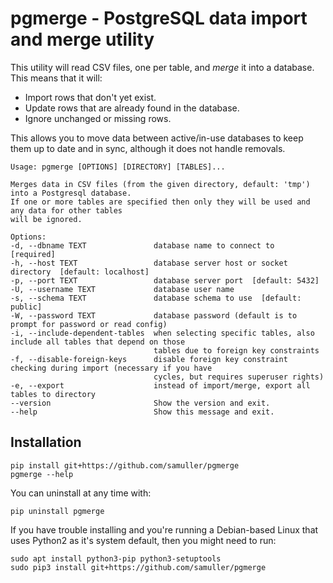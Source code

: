 # pgmerge - PostgreSQL data import and merge utility

This utility will read CSV files, one per table, and *merge* it into a database. This means that it will:

* Import rows that don't yet exist.
* Update rows that are already found in the database.
* Ignore unchanged or missing rows.

This allows you to move data between active/in-use databases to keep them up to date and in sync, although it does not handle removals.

    Usage: pgmerge [OPTIONS] [DIRECTORY] [TABLES]...

    Merges data in CSV files (from the given directory, default: 'tmp') into a Postgresql database.
    If one or more tables are specified then only they will be used and any data for other tables
    will be ignored.

    Options:
    -d, --dbname TEXT               database name to connect to  [required]
    -h, --host TEXT                 database server host or socket directory  [default: localhost]
    -p, --port TEXT                 database server port  [default: 5432]
    -U, --username TEXT             database user name
    -s, --schema TEXT               database schema to use  [default: public]
    -W, --password TEXT             database password (default is to prompt for password or read config)
    -i, --include-dependent-tables  when selecting specific tables, also include all tables that depend on those
                                    tables due to foreign key constraints
    -f, --disable-foreign-keys      disable foreign key constraint checking during import (necessary if you have
                                    cycles, but requires superuser rights)
    -e, --export                    instead of import/merge, export all tables to directory
    --version                       Show the version and exit.
    --help                          Show this message and exit.

## Installation

    pip install git+https://github.com/samuller/pgmerge
    pgmerge --help

You can uninstall at any time with:

    pip uninstall pgmerge

If you have trouble installing and you're running a Debian-based Linux that uses Python2 as it's system default, then you might need to run:

    sudo apt install python3-pip python3-setuptools
    sudo pip3 install git+https://github.com/samuller/pgmerge








